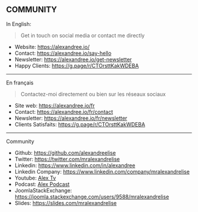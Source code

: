 ## COMMUNITY

In English:

> Get in touch on social media or contact me directly

* Website: https://alexandree.io/
* Contact: https://alexandree.io/say-hello
* Newsletter: https://alexandree.io/get-newsletter
* Happy Clients: https://g.page/r/CTOrsttKakWDEBA
---------------------------------------------------

En français

> Contactez-moi directement ou bien sur les réseaux sociaux

* Site web: https://alexandree.io/fr
* Contact: https://alexandree.io/fr/contact
* Newsletter: https://alexandree.io/fr/newsletter
* Clients Satisfaits: https://g.page/r/CTOrsttKakWDEBA
-------------------------------------------------------

Community

* Github: https://github.com/alexandreelise
* Twitter: https://twitter.com/mralexandrelise
* Linkedin: https://www.linkedin.com/in/alexandree
* Linkedin Company: https://www.linkedin.com/company/mralexandrelise
* Youtube: [Alex Tv](https://www.youtube.com/channel/UCCya8rIL-PVHm8Mt4QPW-xw?sub_confirmation=1)
* Podcast: [Alex Podcast](https://anchor.fm/alexpodcast)
* JoomlaStackExchange: https://joomla.stackexchange.com/users/9588/mralexandrelise
* Slides: https://slides.com/mralexandrelise
